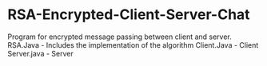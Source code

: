 # RSA-Encrypted-Client-Server-Chat
Program for encrypted message passing between client and server.
RSA.Java - Includes the implementation of the algorithm
Client.Java - Client
Server.java - Server
